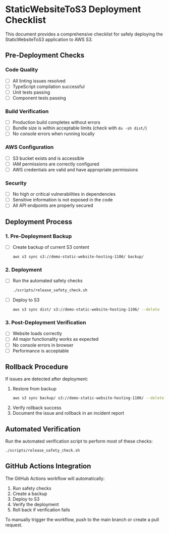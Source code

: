 # StaticWebsiteToS3 Deployment Checklist

This document provides a comprehensive checklist for safely deploying the StaticWebsiteToS3 application to AWS S3.

## Pre-Deployment Checks

### Code Quality
- [ ] All linting issues resolved
- [ ] TypeScript compilation successful
- [ ] Unit tests passing
- [ ] Component tests passing

### Build Verification
- [ ] Production build completes without errors
- [ ] Bundle size is within acceptable limits (check with `du -sh dist/`)
- [ ] No console errors when running locally

### AWS Configuration
- [ ] S3 bucket exists and is accessible
- [ ] IAM permissions are correctly configured
- [ ] AWS credentials are valid and have appropriate permissions

### Security
- [ ] No high or critical vulnerabilities in dependencies
- [ ] Sensitive information is not exposed in the code
- [ ] All API endpoints are properly secured

## Deployment Process

### 1. Pre-Deployment Backup
- [ ] Create backup of current S3 content
  ```bash
  aws s3 sync s3://demo-static-website-hosting-1106/ backup/
  ```

### 2. Deployment
- [ ] Run the automated safety checks
  ```bash
  ./scripts/release_safety_check.sh
  ```
- [ ] Deploy to S3
  ```bash
  aws s3 sync dist/ s3://demo-static-website-hosting-1106/ --delete
  ```

### 3. Post-Deployment Verification
- [ ] Website loads correctly
- [ ] All major functionality works as expected
- [ ] No console errors in browser
- [ ] Performance is acceptable

## Rollback Procedure

If issues are detected after deployment:

1. Restore from backup
   ```bash
   aws s3 sync backup/ s3://demo-static-website-hosting-1106/ --delete
   ```
2. Verify rollback success
3. Document the issue and rollback in an incident report

## Automated Verification

Run the automated verification script to perform most of these checks:

```bash
./scripts/release_safety_check.sh
```

## GitHub Actions Integration

The GitHub Actions workflow will automatically:
1. Run safety checks
2. Create a backup
3. Deploy to S3
4. Verify the deployment
5. Roll back if verification fails

To manually trigger the workflow, push to the main branch or create a pull request.
